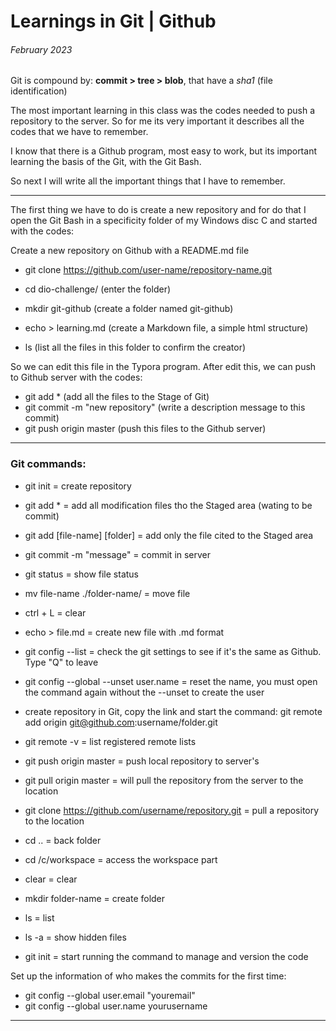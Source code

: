 # Learnings in Git | Github

###### *February 2023*

Git is compound by: **commit > tree > blob**, that have a *sha1* (file identification)

The most important learning in this class was the codes needed to push a repository to the server. So for me its very important it describes all the codes that we have to remember.

I know that there is a Github program, most easy to work, but its important learning the basis of the Git, with the Git Bash.

So next I will write all the important things that I have to remember.



----

The first thing we have to do is create a new repository and for do that I open the Git Bash in a specificity folder of my Windows disc C and started with the codes:

Create a new repository on Github with a README.md file

- git clone https://github.com/user-name/repository-name.git

- cd dio-challenge/ (enter the folder)

- mkdir git-github (create a folder named git-github)

- echo > learning.md (create a Markdown file, a simple html structure)

- ls (list all the files in this folder to confirm the creator)

So we can edit this file in the Typora program. After edit this, we can push to Github server with the codes:

- git add * (add all the files to the Stage of Git)
- git commit -m "new repository" (write a description message to this commit)
- git push origin master (push this files to the Github server)



---------



### 	Git commands:

- git init = create repository
- git add * = add all modification files tho the Staged area (wating to be commit)
- git add [file-name] [folder] = add only the file cited to the Staged area 
- git commit -m "message" = commit in server
- git status = show file status
- mv file-name ./folder-name/ = move file
- ctrl + L = clear
- echo > file.md = create new file with .md format 
- git config --list = check the git settings to see if it's the same as Github. Type "Q" to leave

- git config --global --unset user.name = reset the name, you must open the command again without the --unset to create the user
- create repository in Git, copy the link and start the command: git remote add origin git@github.com:username/folder.git
- git remote -v = list registered remote lists
- git push origin master = push local repository to server's
- git pull origin master = will pull the repository from the server to the location
- git clone https://github.com/username/repository.git = pull a repository to the location
- cd .. = back folder
- cd /c/workspace = access the workspace part
- clear = clear
- mkdir folder-name = create folder
- ls = list
- ls -a = show hidden files
- git init = start running the command to manage and version the code



Set up the information of who makes the commits for the first time:

- git config --global user.email "youremail"
- git config --global user.name yourusername



-----



